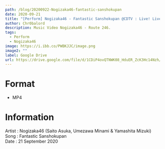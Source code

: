 ```yaml
---
path: /blog/20200922-Nogizaka46-fantastic-sanshokupan
date: 2020-09-21
title: "[Perform] Nogizaka46 - Fantastic Sanshokupan @CDTV : Live! Live!"
author: Chr0balord
description: Music Video Nogizaka46 - Route 246.
tags:
  - Perform
  - Nogizaka46
image: https://i.ibb.co/PWBKJJC/image.png
image2: ""
label: Google Drive
url: https://drive.google.com/file/d/1CDiP4ovQTNWK08_HduER_ZcK3Hc14Nzh/view?usp=sharing
---
```


# Format

- MP4

# Information

Artist : Nogizaka46 (Saito Asuka, Umezawa Minami & Yamashita Mizuki) <br/>
Song : Fantastic Sanshokupan <br/>
Date : 21 September 2020 <br/>
